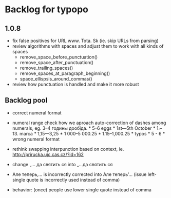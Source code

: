 # Backlog for typopo


## 1.0.8
* fix false positives for URL www. Tota. Sk (ie. skip URLs from parsing)
* review algorithms with spaces and adjust them to work with all kinds of spaces
	* remove_space_before_punctuation()
	* remove_space_after_punctuation()
	* remove_trailing_spaces()
	* remove_spaces_at_paragraph_beginning()
	* space_ellispsis_around_commas()
* review how punctuation is handled and make it more robust

## Backlog pool
* correct numeral format
* numeral range check how we aproach auto-correction of dashes among numerals, eg. 3–4 годины дообіда.
		* 5–6 eggs
		* 1st—5th October
		* 1.–13. marca
		* 1,15—3,25
		* 1 000–5 000.25
		* 1.15–1,000.25
		* typos
				* 5 - 6
				* wrong numeral format

* rethink swapping interpunction based on context, ie. http://prirucka.ujc.cas.cz/?id=162
* change „… да святить ся into „…да святить ся
* Але теперь‚… is incorrectly corrected into Але теперь’… (issue left-single quote is incorrectly used instead of comma)
* behavior: (once) people use lower single quote instead of comma
